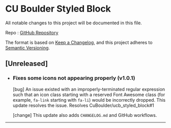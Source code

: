 # CU Boulder Styled Block

All notable changes to this project will be documented in this file.

Repo : [GitHub Repository](https://github.com/CuBoulder/ucb_styled_block)

The format is based on [Keep a Changelog](https://keepachangelog.com/en/1.0.0/),
and this project adheres to [Semantic Versioning](https://semver.org/spec/v2.0.0.html).

## [Unreleased]

- ### Fixes some icons not appearing properly (v1.0.1)
  [bug] An issue existed with an improperly-terminated regular expression such that an icon class starting with a reserved Font Awesome class (for example, `fa-link` starting with `fa-li`) would be incorrectly dropped. This update resolves the issue. Resolves CuBoulder/ucb_styled_block#1
  
  [change] This update also adds `CHANGELOG.md` and GitHub workflows.
---
